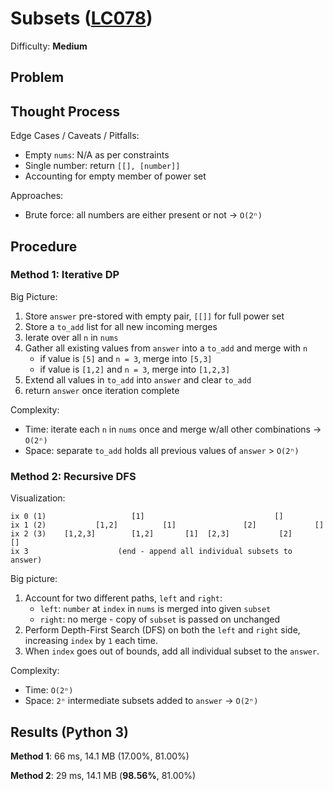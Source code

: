 # Subsets ([LC078](https://leetcode.com/problems/subsets/))
Difficulty: **Medium**

## Problem

## Thought Process

Edge Cases / Caveats / Pitfalls:
- Empty `nums`: N/A as per constraints
- Single number: return `[[], [number]]`
- Accounting for empty member of power set

Approaches:
- Brute force: all numbers are either present or not -> `O(2ⁿ)`

## Procedure

### Method 1: Iterative DP

Big Picture:
1. Store `answer` pre-stored with empty pair, `[[]]` for full power set
2. Store a `to_add` list for all new incoming merges
3. Ierate over all `n` in `nums`
4. Gather all existing values from `answer` into a `to_add` and merge with `n`
    - if value is `[5]` and `n = 3`, merge into `[5,3]`
    - if value is `[1,2]` and `n = 3`, merge into `[1,2,3]`
5. Extend all values in `to_add` into `answer` and clear `to_add`
6. return `answer` once iteration complete

Complexity:
- Time: iterate each `n` in `nums` once and merge w/all other combinations -> `O(2ⁿ)`
- Space: separate `to_add` holds all previous values of `answer` > `O(2ⁿ)`

### Method 2: Recursive DFS

Visualization:
```
ix 0 (1)                   [1]                             []
ix 1 (2)           [1,2]          [1]               [2]             []
ix 2 (3)    [1,2,3]        [1,2]       [1]  [2,3]           [2]             []
ix 3                    (end - append all individual subsets to answer)
```

Big picture:
1. Account for two different paths, `left` and `right`:
    - `left`: `number` at `index` in `nums` is merged into given `subset`
    - `right`: no merge - copy of `subset` is passed on unchanged
2. Perform Depth-First Search (DFS) on both the `left` and `right` side, increasing `index` by `1` each time.
3. When `index` goes out of bounds, add all individual subset to the `answer`.

Complexity:
- Time: `O(2ⁿ)`
- Space: `2ⁿ` intermediate subsets added to `answer` -> `O(2ⁿ)`

## Results (Python 3)

**Method 1**: 66 ms, 14.1 MB (17.00%, 81.00%)

**Method 2**: 29 ms, 14.1 MB (**98.56%**, 81.00%)
